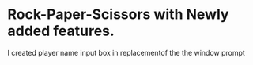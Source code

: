 # Rock-Paper-Scissors with Newly added features. 
I created player name  input box in replacementof the  the window prompt
